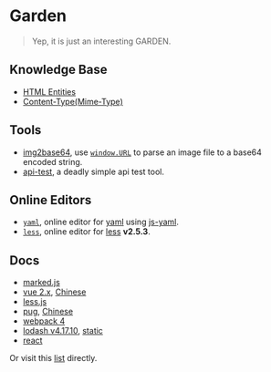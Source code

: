 # Garden

> Yep, it is just an interesting GARDEN.

## Knowledge Base

- [HTML Entities](https://hdk4.com/garden/kb/html-entities.html)
- [Content-Type(Mime-Type)](https://hdk4.com/garden/kb/mime-type.html)

## Tools

- [img2base64](https://hdk4.com/garden/tools/img2base64.html), use [`window.URL`](https://developer.mozilla.org/en-US/docs/Web/API/URL/URL) to parse an image file to a base64 encoded string.
- [api-test](https://hdk4.com/garden/tools/api-test.html), a deadly simple api test tool.

## Online Editors

- [`yaml`](https://hdk4.com/garden/oe/yaml.html), online editor for [yaml](http://yaml.org/) using [js-yaml](https://github.com/nodeca/js-yaml).
- [`less`](https://hdk4.com/garden/oe/less.html), online editor for [less](http://lesscss.org/) **v2.5.3**.

## Docs

- [marked.js](https://hdk4.com/garden/docs/marked.html)
- [vue 2.x](https://hdk4.com/garden/docs/vue.html), [Chinese](https://hdk4.com/garden/docs/vue_zh.html)
- [less.js](https://hdk4.com/garden/docs/less.html)
- [pug](https://hdk4.com/garden/docs/pug.html), [Chinese](https://hdk4.com/garden/docs/pug_zh.html)
- [webpack 4](https://hdk4.com/garden/docs/webpack.html)
- [lodash v4.17.10](https://hdk4.com/garden/docs/lodash.html), [static](https://hdk4.com/garden/docs/lodash_static.html)
- [react](https://hdk4.com/garden/docs/react.html)

Or visit this [list](https://hdk4.com/garden/docs/index.html) directly.
